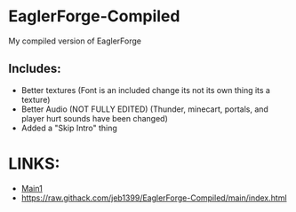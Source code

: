 # EaglerForge-Compiled
My compiled version of EaglerForge

## Includes: 
  - Better textures (Font is an included change its not its own thing its a texture)
  - Better Audio (NOT FULLY EDITED) (Thunder, minecart, portals, and player hurt sounds have been changed)
  - Added a "Skip Intro" thing

# LINKS: 

  - [Main1](https://rawcdn.githack.com/jeb1399/EaglerForge-Compiled/604afc77ac6f494cfd5f3da57f189a87108ffaf4/index.html)
  - https://raw.githack.com/jeb1399/EaglerForge-Compiled/main/index.html
